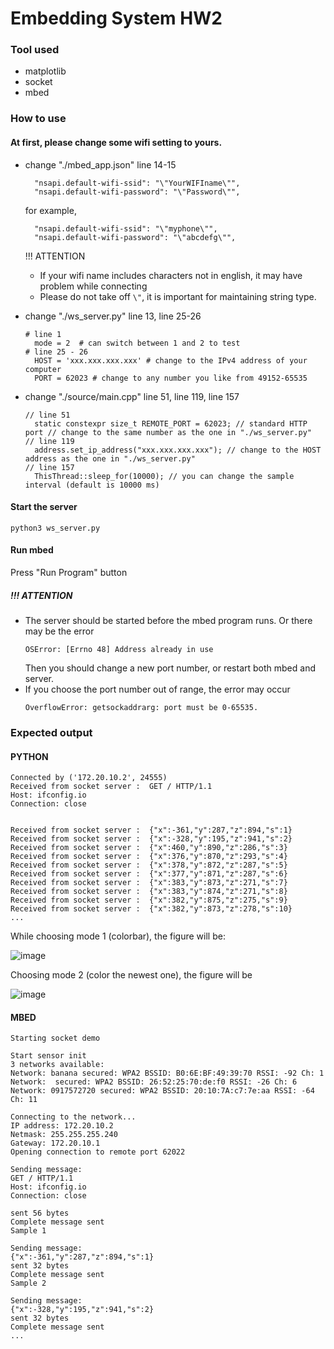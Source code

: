 # Embedding System HW2

### Tool used
* matplotlib
* socket
* mbed

### How to use

#### At first, please change some wifi setting to yours.   
  * change "./mbed_app.json"  line 14-15
    ```
      "nsapi.default-wifi-ssid": "\"YourWIFIname\"",
      "nsapi.default-wifi-password": "\"Password\"",
    ```
    for example,
    ```
      "nsapi.default-wifi-ssid": "\"myphone\"",
      "nsapi.default-wifi-password": "\"abcdefg\"",
    ```
    
    !!! ATTENTION
    * If your wifi name includes characters not in english, it may have problem while connecting
    * Please do not take off   ```\"```, it is important for maintaining string type.
 
  * change "./ws_server.py" line 13, line 25-26
    ```
    # line 1
      mode = 2  # can switch between 1 and 2 to test
    # line 25 - 26 
      HOST = 'xxx.xxx.xxx.xxx' # change to the IPv4 address of your computer
      PORT = 62023 # change to any number you like from 49152-65535
    ```
    
  * change "./source/main.cpp" line 51, line 119, line 157
    ```
    // line 51
      static constexpr size_t REMOTE_PORT = 62023; // standard HTTP port // change to the same number as the one in "./ws_server.py"
    // line 119
      address.set_ip_address("xxx.xxx.xxx.xxx"); // change to the HOST address as the one in "./ws_server.py"
    // line 157
      ThisThread::sleep_for(10000); // you can change the sample interval (default is 10000 ms)
    ```
    
#### Start the server
  ```
  python3 ws_server.py
  ```
  
#### Run mbed
Press "Run Program" button
  
 
##### !!! ATTENTION
* The server should be started before the mbed program runs. Or there may be the error
  ```
  OSError: [Errno 48] Address already in use
  ```
  Then you should change a new port number, or restart both mbed and server.
* If you choose the port number out of range, the error may occur
  ```
  OverflowError: getsockaddrarg: port must be 0-65535.
  ```

### Expected output

#### PYTHON

```
Connected by ('172.20.10.2', 24555)
Received from socket server :  GET / HTTP/1.1
Host: ifconfig.io
Connection: close


Received from socket server :  {"x":-361,"y":287,"z":894,"s":1}
Received from socket server :  {"x":-328,"y":195,"z":941,"s":2}
Received from socket server :  {"x":460,"y":890,"z":286,"s":3}
Received from socket server :  {"x":376,"y":870,"z":293,"s":4}
Received from socket server :  {"x":378,"y":872,"z":287,"s":5}
Received from socket server :  {"x":377,"y":871,"z":287,"s":6}
Received from socket server :  {"x":383,"y":873,"z":271,"s":7}
Received from socket server :  {"x":383,"y":874,"z":271,"s":8}
Received from socket server :  {"x":382,"y":875,"z":275,"s":9}
Received from socket server :  {"x":382,"y":873,"z":278,"s":10}
...
```

While choosing mode 1 (colorbar), the figure will be:

![image](https://user-images.githubusercontent.com/71332212/138418071-4266115c-b80e-4557-8025-47fa059e658c.png)


Choosing mode 2 (color the newest one), the figure will be

![image](https://user-images.githubusercontent.com/71332212/138418201-97a42481-3935-426b-8f47-22e6c1876935.png)



#### MBED
```
Starting socket demo

Start sensor init
3 networks available:
Network: banana secured: WPA2 BSSID: B0:6E:BF:49:39:70 RSSI: -92 Ch: 1
Network:  secured: WPA2 BSSID: 26:52:25:70:de:f0 RSSI: -26 Ch: 6
Network: 0917572720 secured: WPA2 BSSID: 20:10:7A:c7:7e:aa RSSI: -64 Ch: 11

Connecting to the network...
IP address: 172.20.10.2
Netmask: 255.255.255.240
Gateway: 172.20.10.1
Opening connection to remote port 62022

Sending message: 
GET / HTTP/1.1
Host: ifconfig.io
Connection: close

sent 56 bytes
Complete message sent
Sample 1

Sending message: 
{"x":-361,"y":287,"z":894,"s":1}
sent 32 bytes
Complete message sent
Sample 2

Sending message: 
{"x":-328,"y":195,"z":941,"s":2}
sent 32 bytes
Complete message sent
...

```
